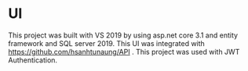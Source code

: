 # UI

This project was built with VS 2019 by using asp.net core 3.1 and entity framework and SQL server 2019. This UI was integrated with https://github.com/hsanhtunaung/API .
This project was used with JWT Authentication.
